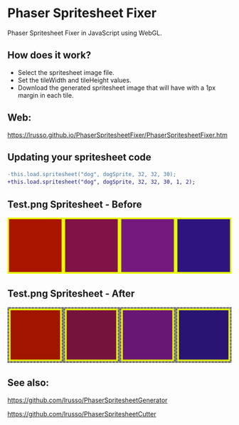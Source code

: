 # Phaser Spritesheet Fixer

Phaser Spritesheet Fixer in JavaScript using WebGL.

## How does it work?

* Select the spritesheet image file.
* Set the tileWidth and tileHeight values.
* Download the generated spritesheet image that will have with a 1px margin in each tile.

## Web:

https://lrusso.github.io/PhaserSpritesheetFixer/PhaserSpritesheetFixer.htm

## Updating your spritesheet code

```diff
-this.load.spritesheet("dog", dogSprite, 32, 32, 30);
+this.load.spritesheet("dog", dogSprite, 32, 32, 30, 1, 2);
```

## Test.png Spritesheet - Before

![alt screenshot](https://raw.githubusercontent.com/lrusso/PhaserSpritesheetFixer/master/TestBefore.png)

## Test.png Spritesheet - After

![alt screenshot](https://raw.githubusercontent.com/lrusso/PhaserSpritesheetFixer/master/TestAfter.png)

## See also:

https://github.com/lrusso/PhaserSpritesheetGenerator

https://github.com/lrusso/PhaserSpritesheetCutter
